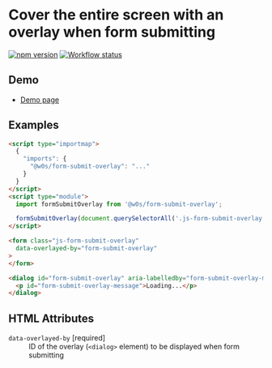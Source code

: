 # Cover the entire screen with an overlay when form submitting

[![npm version](https://badge.fury.io/js/%40w0s%2Fform-submit-overlay.svg)](https://www.npmjs.com/package/@w0s/form-submit-overlay)
[![Workflow status](https://github.com/SaekiTominaga/js-library-browser/actions/workflows/package-form-submit-overlay.yml/badge.svg)](https://github.com/SaekiTominaga/js-library-browser/actions/workflows/package-form-submit-overlay.yml)

## Demo

- [Demo page](https://saekitominaga.github.io/js-library-browser/packages/form-submit-overlay/demo/)

## Examples

```HTML
<script type="importmap">
  {
    "imports": {
      "@w0s/form-submit-overlay": "..."
    }
  }
</script>
<script type="module">
  import formSubmitOverlay from '@w0s/form-submit-overlay';

  formSubmitOverlay(document.querySelectorAll('.js-form-submit-overlay')); // `getElementById()` or `getElementsByClassName()` or `getElementsByTagName()` or `querySelector()` or `querySelectorAll()`
</script>

<form class="js-form-submit-overlay"
  data-overlayed-by="form-submit-overlay"
>
</form>

<dialog id="form-submit-overlay" aria-labelledby="form-submit-overlay-message" aria-describedby="form-submit-overlay-message">
  <p id="form-submit-overlay-message">Loading...</p>
</dialog>
```

## HTML Attributes

<dl>
<dt><code>data-overlayed-by</code> [required]</dt>
<dd>ID of the overlay (<code>&lt;dialog&gt;</code> element) to be displayed when form submitting</dd>
</dl>
